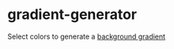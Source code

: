 # gradient-generator
Select colors to generate a [background gradient](https://deidal.github.io/background-generator/)
